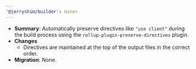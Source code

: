 ```yaml
---
'@jerryshim/builder': minor
---
```


- **Summary**: Automatically preserve directives like `"use client"` during the build process using the `rollup-plugin-preserve-directives` plugin.
- **Changes**
  - Directives are maintained at the top of the output files in the correct order.
- **Migration**: None.
